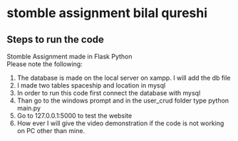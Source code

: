 # stomble assignment bilal qureshi <br/>
 ## Steps to run the code <br/>
Stomble Assignment made in Flask Python <br/>
Please note the following: <br/>
1. The database is made on the local server on xampp. I will add the db file <br/>
2. I made two tables spaceship and location in mysql <br/>
3. In order to run this code first connect the database with mysql <br/>
4. Than go to the windows prompt and in the user_crud folder type python main.py <br/>
5. Go to 127.0.0.1:5000 to test the website <br/>
6. How ever I will give the video demonstration if the code is not working on PC other than mine.
